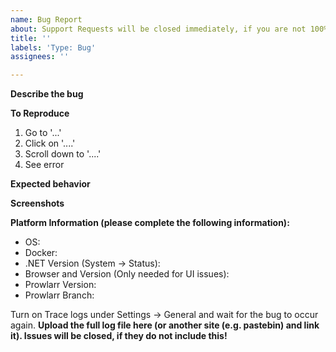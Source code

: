 ```yaml
---
name: Bug Report
about: Support Requests will be closed immediately, if you are not 100% certain this is a bug please go to our Reddit or Discord first. Exceptions do not mean you found a bug!
title: ''
labels: 'Type: Bug'
assignees: ''

---
```

<!-- Support Requests will be closed immediately, if you are not 100% certain this is a bug please go to our Reddit or Discord first. Exceptions do not mean you found a bug! -->
**Describe the bug**
<!-- A clear and concise description of what the bug is. -->
<!-- Text between the symbols will be hidden -->

**To Reproduce**
<!-- Steps to reproduce the behavior: -->
1. Go to '...'
2. Click on '....'
3. Scroll down to '....'
4. See error

**Expected behavior**
<!-- A clear and concise description of what you expected to happen.-->

**Screenshots**
<!-- If applicable, add screenshots to help explain your problem.-->

**Platform Information (please complete the following information):**
<!-- Simply type after the example text -->
 - OS: <!-- [e.g. Windows 10 2004 / Ubuntu 20.04] -->
 - Docker: <!-- [Yes/No] -->
 - .NET Version (System -> Status): <!--[e.g. .NET 5.0.1] -->
 - Browser and Version (Only needed for UI issues): <!--[e.g. chrome 86.0.4240.198] -->
 - Prowlarr Version: <!--[e.g. 0.1.2.1854-->
 - Prowlarr Branch: <!--[e.g. develop, nightly]-->

Turn on Trace logs under Settings -> General and wait for the bug to occur again.
**Upload the full log file here (or another site (e.g. pastebin) and link it). Issues will be closed, if they do not include this!**
<!-- Trace logs are named Prowlarr.trace.txt or Prowlarr.trace.#.txt and will contain "trace" in them-->
<!-- Please see the Wiki for how to provide proper and useful trace log files https://wiki.servarr.com/prowlarr/troubleshooting#logging-and-log-files -->
